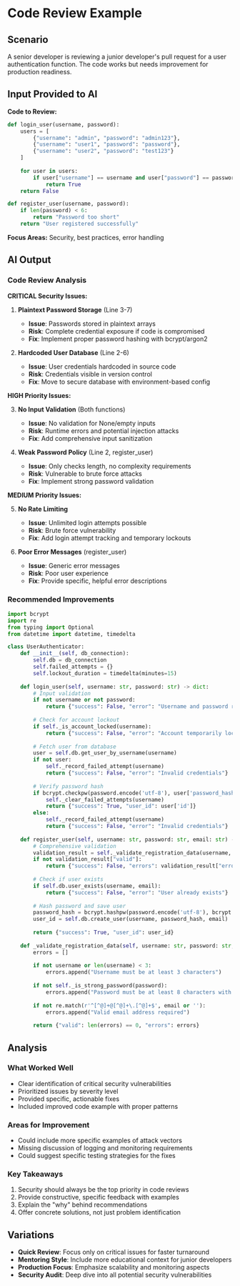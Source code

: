 # Code Review Example

## Scenario

A senior developer is reviewing a junior developer's pull request for a user authentication function. The code works but needs improvement for production readiness.

## Input Provided to AI

**Code to Review:**

```python
def login_user(username, password):
    users = [
        {"username": "admin", "password": "admin123"},
        {"username": "user1", "password": "password"},
        {"username": "user2", "password": "test123"}
    ]
    
    for user in users:
        if user["username"] == username and user["password"] == password:
            return True
    return False

def register_user(username, password):
    if len(password) < 6:
        return "Password too short"
    return "User registered successfully"
```

**Focus Areas:** Security, best practices, error handling

## AI Output

### Code Review Analysis

**CRITICAL Security Issues:**

1. **Plaintext Password Storage** (Line 3-7)
   - **Issue**: Passwords stored in plaintext arrays
   - **Risk**: Complete credential exposure if code is compromised
   - **Fix**: Implement proper password hashing with bcrypt/argon2

2. **Hardcoded User Database** (Line 2-6)
   - **Issue**: User credentials hardcoded in source code
   - **Risk**: Credentials visible in version control
   - **Fix**: Move to secure database with environment-based config

**HIGH Priority Issues:**

3. **No Input Validation** (Both functions)
   - **Issue**: No validation for None/empty inputs
   - **Risk**: Runtime errors and potential injection attacks
   - **Fix**: Add comprehensive input sanitization

4. **Weak Password Policy** (Line 2, register_user)
   - **Issue**: Only checks length, no complexity requirements
   - **Risk**: Vulnerable to brute force attacks
   - **Fix**: Implement strong password validation

**MEDIUM Priority Issues:**

5. **No Rate Limiting**
   - **Issue**: Unlimited login attempts possible
   - **Risk**: Brute force vulnerability
   - **Fix**: Add login attempt tracking and temporary lockouts

6. **Poor Error Messages** (register_user)
   - **Issue**: Generic error messages
   - **Risk**: Poor user experience
   - **Fix**: Provide specific, helpful error descriptions

### Recommended Improvements

```python
import bcrypt
import re
from typing import Optional
from datetime import datetime, timedelta

class UserAuthenticator:
    def __init__(self, db_connection):
        self.db = db_connection
        self.failed_attempts = {}
        self.lockout_duration = timedelta(minutes=15)
    
    def login_user(self, username: str, password: str) -> dict:
        # Input validation
        if not username or not password:
            return {"success": False, "error": "Username and password required"}
        
        # Check for account lockout
        if self._is_account_locked(username):
            return {"success": False, "error": "Account temporarily locked"}
        
        # Fetch user from database
        user = self.db.get_user_by_username(username)
        if not user:
            self._record_failed_attempt(username)
            return {"success": False, "error": "Invalid credentials"}
        
        # Verify password hash
        if bcrypt.checkpw(password.encode('utf-8'), user['password_hash']):
            self._clear_failed_attempts(username)
            return {"success": True, "user_id": user['id']}
        else:
            self._record_failed_attempt(username)
            return {"success": False, "error": "Invalid credentials"}
    
    def register_user(self, username: str, password: str, email: str) -> dict:
        # Comprehensive validation
        validation_result = self._validate_registration_data(username, password, email)
        if not validation_result["valid"]:
            return {"success": False, "errors": validation_result["errors"]}
        
        # Check if user exists
        if self.db.user_exists(username, email):
            return {"success": False, "error": "User already exists"}
        
        # Hash password and save user
        password_hash = bcrypt.hashpw(password.encode('utf-8'), bcrypt.gensalt())
        user_id = self.db.create_user(username, password_hash, email)
        
        return {"success": True, "user_id": user_id}
    
    def _validate_registration_data(self, username: str, password: str, email: str) -> dict:
        errors = []
        
        if not username or len(username) < 3:
            errors.append("Username must be at least 3 characters")
        
        if not self._is_strong_password(password):
            errors.append("Password must be at least 8 characters with uppercase, lowercase, number, and special character")
        
        if not re.match(r'^[^@]+@[^@]+\.[^@]+$', email or ''):
            errors.append("Valid email address required")
        
        return {"valid": len(errors) == 0, "errors": errors}
```

## Analysis

### What Worked Well

- Clear identification of critical security vulnerabilities
- Prioritized issues by severity level
- Provided specific, actionable fixes
- Included improved code example with proper patterns

### Areas for Improvement

- Could include more specific examples of attack vectors
- Missing discussion of logging and monitoring requirements
- Could suggest specific testing strategies for the fixes

### Key Takeaways

1. Security should always be the top priority in code reviews
2. Provide constructive, specific feedback with examples
3. Explain the "why" behind recommendations
4. Offer concrete solutions, not just problem identification

## Variations

- **Quick Review**: Focus only on critical issues for faster turnaround
- **Mentoring Style**: Include more educational context for junior developers
- **Production Focus**: Emphasize scalability and monitoring aspects
- **Security Audit**: Deep dive into all potential security vulnerabilities

